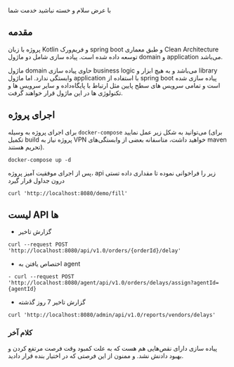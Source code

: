 با عرض سلام و خسته نباشید خدمت شما

## مقدمه
پروژه با زبان Kotlin و فریم‌ورک spring boot  و طبق معماری Clean Architecture توسعه داده شده است. پیاده سازی شامل دو ماژول domain و application می‌باشد.

ماژول domain حاوی پیاده سازی business logic می‌باشد و به هیچ ابزار و library وابستگی ندارد. اما ماژول application با استفاده از spring boot پیاده سازی شده است و تمامی سرویس های سطح پایین مثل ارتباط با پایگاه‌داده و سایر سرویس ها و تکنولوژی ها در این ماژول قرار خواهند گرفت.

## اجرای پروژه
برای اجرای پروژه به وسیله `docker-compose` می‌توانید به شکل زیر عمل نمایید (برای تکمیل build پروژه نیاز به VPN خواهید داشت، متاسفانه بعضی از وابستگی‌های maven تحریم هستند).
```
docker-compose up -d
```

پس از اجرای موفقیت آمیز پروژه، api زیر را فراخوانی نموده تا مقداری داده تستی درون جداول قرار گیرد
```
curl 'http://localhost:8080/demo/fill'
```

## لیست API ها
- گزارش تاخیر
```
curl --request POST 'http://localhost:8080/api/v1.0/orders/{orderId}/delay'
```
- اختصاص یافتن به agent
```
- curl --request POST 'http://localhost:8080/agent/api/v1.0/orders/delays/assign?agentId={agentId}
```
- گزارش تاخیر 7 روز گذشته
```
curl 'http://localhost:8080/admin/api/v1.0/reports/vendors/delays'
```

### کلام آخر
پیاده سازی دارای نقص‌هایی هم هست که به علت کمبود وقت فرصت مرتفع کردن و بهبود دادنش نشد. و ممنون از این فرصتی که در اختیار بنده قرار دادید.
